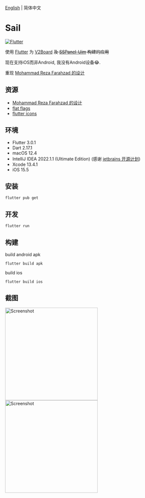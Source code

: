 [English](./README.md) | 简体中文

# Sail

[![Flutter](https://github.com/losgif/sail/actions/workflows/flutter.yml/badge.svg)](https://github.com/losgif/sail/actions/workflows/flutter.yml)

使用 [Flutter](https://github.com/flutter/flutter) 为 [V2Board](https://github.com/v2board/v2board) ~~及 [SSPanel-Uim](https://github.com/Anankke/SSPanel-Uim) 构建的应用~~  

现在支持iOS而非Android, 我没有Android设备😂.

重现 [Mohammad Reza Farahzad 的设计](https://dribbble.com/shots/14028358-VPN-App-Ui-Design?utm_source=Clipboard_Shot&utm_campaign=mrfarahzad&utm_content=VPN%20App%20Ui%20Design&utm_medium=Social_Share)

## 资源
- [Mohammad Reza Farahzad 的设计](https://dribbble.com/shots/14028358-VPN-App-Ui-Design?utm_source=Clipboard_Shot&utm_campaign=mrfarahzad&utm_content=VPN%20App%20Ui%20Design&utm_medium=Social_Share)
- [flat flags](https://github.com/wobblecode/flat-flags)
- [flutter icons](https://pub.dev/packages/flutter_icons)


## 环境

- Flutter 3.0.1
- Dart 2.17.1
- macOS 12.4
- IntelliJ IDEA 2022.1.1 (Ultimate Edition) (感谢 [jetbrains 开源计划](https://www.jetbrains.com/opensource/))
- Xcode 13.4.1
- iOS 15.5

## 安装

```shell
flutter pub get
```

## 开发
```shell
flutter run
```

## 构建
build android apk
```shell
flutter build apk
```

build ios
```shell
flutter build ios
```

## 截图

<img src="https://user-images.githubusercontent.com/13404752/110204775-dc941180-7eaf-11eb-968b-af8975294368.png" width="300" alt="Screenshot">
<img src="https://user-images.githubusercontent.com/13404752/110204822-1b29cc00-7eb0-11eb-8a95-a7c3ca7aa472.png" width="300" alt="Screenshot">
